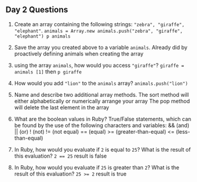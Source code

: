 ## Day 2 Questions

1. Create an array containing the following strings: `"zebra", "giraffe", "elephant"`.
  `animals = Array.new
  animals.push("zebra", "giraffe", "elephant")
  p animals`

1. Save the array you created above to a variable `animals`.
  Already did by proactively defining animals when creating the array

1. using the array `animals`, how would you access `"giraffe"`?
  `giraffe = animals [1]` then `p giraffe`

1. How would you add `"lion"` to the `animals` array?
  `animals.push("lion")`

1. Name and describe two additional array methods.
  The sort method will either alphabetically or numerically arrange your array
  The pop method will delete the last element in the array

1. What are the boolean values in Ruby?
  True/False statements, which can be found by the use of the following characters and variables: && (and) || (or) ! (not) != (not equal) == (equal) >= (greater-than-equal) <= (less-than-equal)

1. In Ruby, how would you evaluate if `2` is equal to `25`? What is the result of this evaluation?
  `2 == 25` result is false

1. In Ruby, how would you evaluate if `25` is greater than `2`? What is the result of this evaluation?
  `25 >= 2` result is true 
